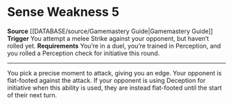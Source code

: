 ﻿---
actions: '[reaction]'
cost: null
element: null
frequency: null
id: '473'
name: Sense Weakness
rarity: Common
requirement: "You\u2019re in a duel, you\u2019re trained in Perception, and you rolled\
  \ a Perception check for initiative thisround."
rus_type_level: null
school: null
source: '[[DATABASE/source/Gamemastery Guide|Gamemastery Guide]]'
trait: null
trigger: "You attempt a melee Strike against your opponent, but haven\u2019t rolled\
  \ yet."
type: Action

---
# Sense Weakness <span class="action-icon">5</span>

**Source** [[DATABASE/source/Gamemastery Guide|Gamemastery Guide]]
**Trigger** You attempt a melee Strike against your opponent, but haven’t rolled yet.
**Requirements** You’re in a duel, you’re trained in Perception, and you rolled a Perception check for initiative this round.

---
You pick a precise moment to attack, giving you an edge. Your opponent is flat-footed against the attack. If your opponent is using Deception for initiative when this ability is used, they are instead flat-footed until the start of their next turn.